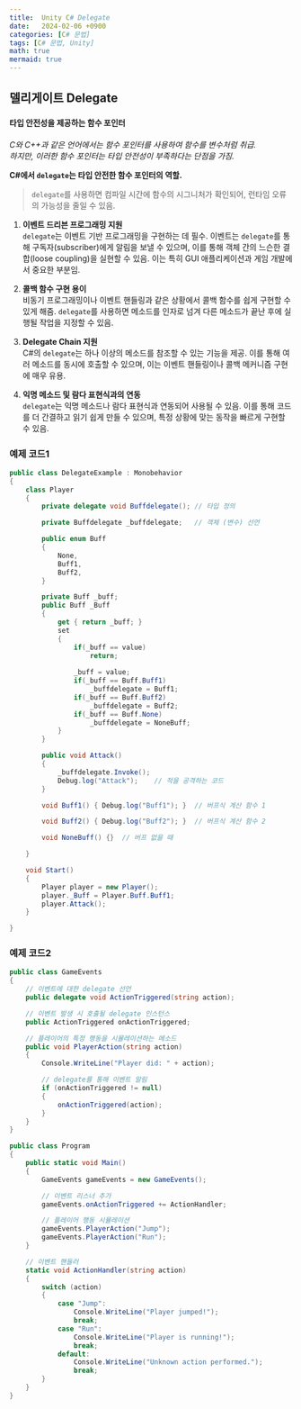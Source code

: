 ```yaml
---
title:  Unity C# Delegate
date:   2024-02-06 +0900
categories: [C# 문법]
tags: [C# 문법, Unity]
math: true
mermaid: true
---
```


## 델리게이트 Delegate

#### **타입 안전성을 제공하는 함수 포인터**

*C와 C++과 같은 언어에서는 함수 포인터를 사용하여 함수를 변수처럼 취급. <br>
 하지만, 이러한 함수 포인터는 타입 안전성이 부족하다는 단점을 가짐.*

**C#에서 `delegate`는 타입 안전한 함수 포인터의 역할.**

> `delegate`를 사용하면 컴파일 시간에 함수의 시그니처가 확인되어, 
> 런타임 오류의 가능성을 줄일 수 있음.

1. **이벤트 드리븐 프로그래밍 지원** <br>
    `delegate`는 이벤트 기반 프로그래밍을 구현하는 데 필수. 이벤트는 `delegate`를 통해 구독자(subscriber)에게 알림을 보낼 수 있으며, 이를 통해 객체 간의 느슨한 결합(loose coupling)을 실현할 수 있음. 이는 특히 GUI 애플리케이션과 게임 개발에서 중요한 부분임.

2. **콜백 함수 구현 용이** <br>
    비동기 프로그래밍이나 이벤트 핸들링과 같은 상황에서 콜백 함수를 쉽게 구현할 수 있게 해줌. `delegate`를 사용하면 메소드를 인자로 넘겨 다른 메소드가 끝난 후에 실행될 작업을 지정할 수 있음.
    
4. **Delegate Chain 지원** <br>
    C#의 `delegate`는 하나 이상의 메소드를 참조할 수 있는 기능을 제공. 이를 통해 여러 메소드를 동시에 호출할 수 있으며, 이는 이벤트 핸들링이나 콜백 메커니즘 구현에 매우 유용.
        
1. **익명 메소드 및 람다 표현식과의 연동** <br>
    `delegate`는 익명 메소드나 람다 표현식과 연동되어 사용될 수 있음. 이를 통해 코드를 더 간결하고 읽기 쉽게 만들 수 있으며, 특정 상황에 맞는 동작을 빠르게 구현할 수 있음.

### 예제 코드1

```csharp
public class DelegateExample : Monobehavior
{
    class Player
    {
        private delegate void Buffdelegate(); // 타입 정의

        private Buffdelegate _buffdelegate;   // 객체 (변수) 선언

        public enum Buff
        {
            None,
            Buff1,
            Buff2,
        }

        private Buff _buff;
        public Buff _Buff
        {
            get { return _buff; }
            set 
            {
                if(_buff == value)
                    return;
                
                _buff = value;
                if(_buff == Buff.Buff1)
                    _buffdelegate = Buff1;
                if(_buff == Buff.Buff2)
                    _buffdelegate = Buff2;
                if(_buff == Buff.None)
                    _buffdelegate = NoneBuff;
            }
        }

        public void Attack()
        {
            _buffdelegate.Invoke();
            Debug.log("Attack");    // 적을 공격하는 코드
        }

        void Buff1() { Debug.log("Buff1"); }  // 버프식 계산 함수 1

        void Buff2() { Debug.log("Buff2"); }  // 버프식 계산 함수 2

        void NoneBuff() {}  // 버프 없을 때

    }

    void Start()
    {
        Player player = new Player();
        player._Buff = Player.Buff.Buff1;
        player.Attack();
    }

}
```

### 예제 코드2

```csharp
public class GameEvents
{
    // 이벤트에 대한 delegate 선언
    public delegate void ActionTriggered(string action);

    // 이벤트 발생 시 호출될 delegate 인스턴스
    public ActionTriggered onActionTriggered;

    // 플레이어의 특정 행동을 시뮬레이션하는 메소드
    public void PlayerAction(string action)
    {
        Console.WriteLine("Player did: " + action);

        // delegate를 통해 이벤트 알림
        if (onActionTriggered != null)
        {
            onActionTriggered(action);
        }
    }
}

public class Program
{
    public static void Main()
    {
        GameEvents gameEvents = new GameEvents();

        // 이벤트 리스너 추가
        gameEvents.onActionTriggered += ActionHandler;

        // 플레이어 행동 시뮬레이션
        gameEvents.PlayerAction("Jump");
        gameEvents.PlayerAction("Run");
    }

    // 이벤트 핸들러
    static void ActionHandler(string action)
    {
        switch (action)
        {
            case "Jump":
                Console.WriteLine("Player jumped!");
                break;
            case "Run":
                Console.WriteLine("Player is running!");
                break;
            default:
                Console.WriteLine("Unknown action performed.");
                break;
        }
    }
}
```